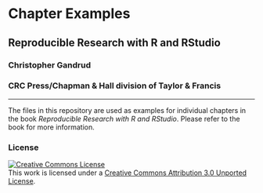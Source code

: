 # Chapter Examples

## Reproducible Research with R and RStudio

### Christopher Gandrud

### CRC Press/Chapman & Hall division of Taylor & Francis

---

The files in this repository are used as examples for individual chapters in the book *Reproducible Research with R and RStudio*. Please refer to the book for more information.

### License

<a rel="license" href="http://creativecommons.org/licenses/by/3.0/"><img alt="Creative Commons License" style="border-width:0" src="http://i.creativecommons.org/l/by/3.0/88x31.png" /></a><br />This work is licensed under a <a rel="license" href="http://creativecommons.org/licenses/by/3.0/">Creative Commons Attribution 3.0 Unported License</a>.
